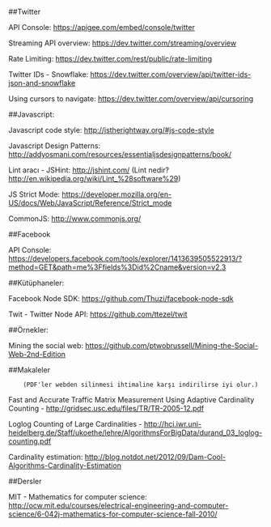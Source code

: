 
##Twitter

API Console: https://apigee.com/embed/console/twitter

Streaming API overview: https://dev.twitter.com/streaming/overview

Rate Limiting: https://dev.twitter.com/rest/public/rate-limiting

Twitter IDs - Snowflake: https://dev.twitter.com/overview/api/twitter-ids-json-and-snowflake

Using cursors to navigate: https://dev.twitter.com/overview/api/cursoring

##Javascript:

Javascript code style: http://jstherightway.org/#js-code-style

Javascript Design Patterns: http://addyosmani.com/resources/essentialjsdesignpatterns/book/

Lint aracı - JSHint: http://jshint.com/ (Lint nedir? http://en.wikipedia.org/wiki/Lint_%28software%29)

JS Strict Mode: https://developer.mozilla.org/en-US/docs/Web/JavaScript/Reference/Strict_mode

CommonJS: http://www.commonjs.org/

##Facebook

API Console: https://developers.facebook.com/tools/explorer/1413639505522913/?method=GET&path=me%3Ffields%3Did%2Cname&version=v2.3

##Kütüphaneler:

Facebook Node SDK: https://github.com/Thuzi/facebook-node-sdk

Twit - Twitter Node API: https://github.com/ttezel/twit

##Örnekler: 

Mining the social web: https://github.com/ptwobrussell/Mining-the-Social-Web-2nd-Edition

##Makaleler

		(PDF'ler webden silinmesi ihtimaline karşı indirilirse iyi olur.)

Fast and Accurate Traffic Matrix Measurement Using Adaptive Cardinality Counting - http://gridsec.usc.edu/files/TR/TR-2005-12.pdf

Loglog Counting of Large Cardinalities - http://hci.iwr.uni-heidelberg.de/Staff/ukoethe/lehre/AlgorithmsForBigData/durand_03_loglog-counting.pdf

Cardinality estimation: http://blog.notdot.net/2012/09/Dam-Cool-Algorithms-Cardinality-Estimation

##Dersler

MIT - Mathematics for computer science: http://ocw.mit.edu/courses/electrical-engineering-and-computer-science/6-042j-mathematics-for-computer-science-fall-2010/


